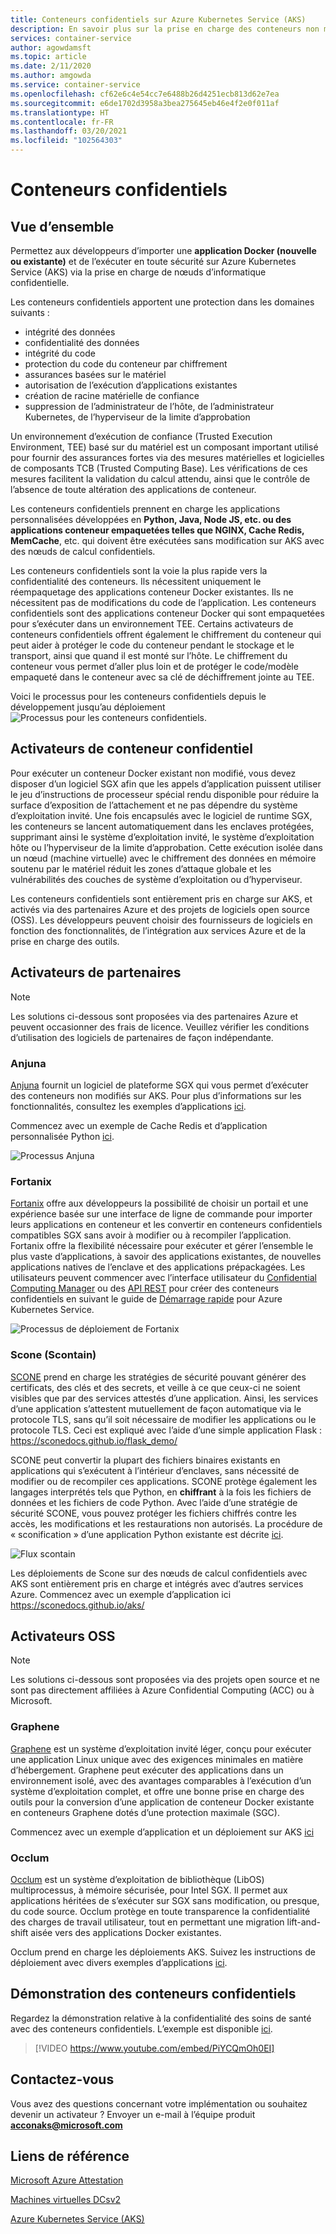 ```yaml
---
title: Conteneurs confidentiels sur Azure Kubernetes Service (AKS)
description: En savoir plus sur la prise en charge des conteneurs non modifiés sur des conteneurs confidentiels.
services: container-service
author: agowdamsft
ms.topic: article
ms.date: 2/11/2020
ms.author: amgowda
ms.service: container-service
ms.openlocfilehash: cf62e6c4e54cc7e6488b26d4251ecb813d62e7ea
ms.sourcegitcommit: e6de1702d3958a3bea275645eb46e4f2e0f011af
ms.translationtype: HT
ms.contentlocale: fr-FR
ms.lasthandoff: 03/20/2021
ms.locfileid: "102564303"
---
```

# <a name="confidential-containers"></a>Conteneurs confidentiels

## <a name="overview"></a>Vue d’ensemble

Permettez aux développeurs d’importer une **application Docker (nouvelle ou existante)** et de l’exécuter en toute sécurité sur Azure Kubernetes Service (AKS) via la prise en charge de nœuds d’informatique confidentielle.

Les conteneurs confidentiels apportent une protection dans les domaines suivants :

- intégrité des données 
- confidentialité des données
- intégrité du code
- protection du code du conteneur par chiffrement
- assurances basées sur le matériel
- autorisation de l’exécution d’applications existantes
- création de racine matérielle de confiance
- suppression de l’administrateur de l’hôte, de l’administrateur Kubernetes, de l’hyperviseur de la limite d’approbation

Un environnement d’exécution de confiance (Trusted Execution Environment, TEE) basé sur du matériel est un composant important utilisé pour fournir des assurances fortes via des mesures matérielles et logicielles de composants TCB (Trusted Computing Base). Les vérifications de ces mesures facilitent la validation du calcul attendu, ainsi que le contrôle de l’absence de toute altération des applications de conteneur.

Les conteneurs confidentiels prennent en charge les applications personnalisées développées en **Python, Java, Node JS, etc. ou des applications conteneur empaquetées telles que NGINX, Cache Redis, MemCache**, etc. qui doivent être exécutées sans modification sur AKS avec des nœuds de calcul confidentiels.

Les conteneurs confidentiels sont la voie la plus rapide vers la confidentialité des conteneurs. Ils nécessitent uniquement le réempaquetage des applications conteneur Docker existantes. Ils ne nécessitent pas de modifications du code de l’application. Les conteneurs confidentiels sont des applications conteneur Docker qui sont empaquetées pour s’exécuter dans un environnement TEE. Certains activateurs de conteneurs confidentiels offrent également le chiffrement du conteneur qui peut aider à protéger le code du conteneur pendant le stockage et le transport, ainsi que quand il est monté sur l’hôte. Le chiffrement du conteneur vous permet d’aller plus loin et de protéger le code/modèle empaqueté dans le conteneur avec sa clé de déchiffrement jointe au TEE.

Voici le processus pour les conteneurs confidentiels depuis le développement jusqu’au déploiement ![Processus pour les conteneurs confidentiels.](./media/confidential-containers/how-to-confidential-container.png)

## <a name="confidential-container-enablers"></a>Activateurs de conteneur confidentiel
Pour exécuter un conteneur Docker existant non modifié, vous devez disposer d’un logiciel SGX afin que les appels d’application puissent utiliser le jeu d’instructions de processeur spécial rendu disponible pour réduire la surface d’exposition de l’attachement et ne pas dépendre du système d’exploitation invité. Une fois encapsulés avec le logiciel de runtime SGX, les conteneurs se lancent automatiquement dans les enclaves protégées, supprimant ainsi le système d’exploitation invité, le système d’exploitation hôte ou l’hyperviseur de la limite d’approbation. Cette exécution isolée dans un nœud (machine virtuelle) avec le chiffrement des données en mémoire soutenu par le matériel réduit les zones d’attaque globale et les vulnérabilités des couches de système d’exploitation ou d’hyperviseur.

Les conteneurs confidentiels sont entièrement pris en charge sur AKS, et activés via des partenaires Azure et des projets de logiciels open source (OSS). Les développeurs peuvent choisir des fournisseurs de logiciels en fonction des fonctionnalités, de l’intégration aux services Azure et de la prise en charge des outils.

## <a name="partner-enablers"></a>Activateurs de partenaires
> [!NOTE]
> Les solutions ci-dessous sont proposées via des partenaires Azure et peuvent occasionner des frais de licence. Veuillez vérifier les conditions d’utilisation des logiciels de partenaires de façon indépendante. 

### <a name="anjuna"></a>Anjuna

[Anjuna](https://www.anjuna.io/) fournit un logiciel de plateforme SGX qui vous permet d’exécuter des conteneurs non modifiés sur AKS. Pour plus d’informations sur les fonctionnalités, consultez les exemples d’applications [ici](https://www.anjuna.io/microsoft-azure-confidential-computing-aks-lp).

Commencez avec un exemple de Cache Redis et d’application personnalisée Python [ici](https://www.anjuna.io/microsoft-azure-confidential-computing-aks-lp).

![Processus Anjuna](./media/confidential-containers/anjuna-process-flow.png)

### <a name="fortanix"></a>Fortanix

[Fortanix](https://www.fortanix.com/) offre aux développeurs la possibilité de choisir un portail et une expérience basée sur une interface de ligne de commande pour importer leurs applications en conteneur et les convertir en conteneurs confidentiels compatibles SGX sans avoir à modifier ou à recompiler l’application. Fortanix offre la flexibilité nécessaire pour exécuter et gérer l’ensemble le plus vaste d’applications, à savoir des applications existantes, de nouvelles applications natives de l’enclave et des applications prépackagées. Les utilisateurs peuvent commencer avec l’interface utilisateur du [Confidential Computing Manager](https://em.fortanix.com/) ou des [API REST](https://www.fortanix.com/api/em/) pour créer des conteneurs confidentiels en suivant le guide de [Démarrage rapide](https://support.fortanix.com/hc/en-us/articles/360049658291-Fortanix-Confidential-Container-on-Azure-Kubernetes-Service) pour Azure Kubernetes Service.

![Processus de déploiement de Fortanix](./media/confidential-containers/fortanix-confidential-containers-flow.png)

### <a name="scone-scontain"></a>Scone (Scontain)

[SCONE](https://scontain.com/index.html?lang=en) prend en charge les stratégies de sécurité pouvant générer des certificats, des clés et des secrets, et veille à ce que ceux-ci ne soient visibles que par des services attestés d’une application. Ainsi, les services d’une application s’attestent mutuellement de façon automatique via le protocole TLS, sans qu’il soit nécessaire de modifier les applications ou le protocole TLS. Ceci est expliqué avec l’aide d’une simple application Flask : https://sconedocs.github.io/flask_demo/  

SCONE peut convertir la plupart des fichiers binaires existants en applications qui s’exécutent à l’intérieur d’enclaves, sans nécessité de modifier ou de recompiler ces applications. SCONE protège également les langages interprétés tels que Python, en **chiffrant** à la fois les fichiers de données et les fichiers de code Python. Avec l’aide d’une stratégie de sécurité SCONE, vous pouvez protéger les fichiers chiffrés contre les accès, les modifications et les restaurations non autorisés. La procédure de « sconification » d’une application Python existante est décrite [ici](https://sconedocs.github.io/sconify_image/).

![Flux scontain](./media/confidential-containers/scone-workflow.png)

Les déploiements de Scone sur des nœuds de calcul confidentiels avec AKS sont entièrement pris en charge et intégrés avec d’autres services Azure. Commencez avec un exemple d’application ici https://sconedocs.github.io/aks/


## <a name="oss-enablers"></a>Activateurs OSS 
> [!NOTE]
> Les solutions ci-dessous sont proposées via des projets open source et ne sont pas directement affiliées à Azure Confidential Computing (ACC) ou à Microsoft.  

### <a name="graphene"></a>Graphene

[Graphene](https://grapheneproject.io/) est un système d’exploitation invité léger, conçu pour exécuter une application Linux unique avec des exigences minimales en matière d’hébergement. Graphene peut exécuter des applications dans un environnement isolé, avec des avantages comparables à l’exécution d’un système d’exploitation complet, et offre une bonne prise en charge des outils pour la conversion d’une application de conteneur Docker existante en conteneurs Graphene dotés d’une protection maximale (SGC).

Commencez avec un exemple d’application et un déploiement sur AKS [ici](https://graphene.readthedocs.io/en/latest/cloud-deployment.html#azure-kubernetes-service-aks)

### <a name="occlum"></a>Occlum
[Occlum](https://occlum.io/) est un système d’exploitation de bibliothèque (LibOS) multiprocessus, à mémoire sécurisée, pour Intel SGX. Il permet aux applications héritées de s’exécuter sur SGX sans modification, ou presque, du code source. Occlum protège en toute transparence la confidentialité des charges de travail utilisateur, tout en permettant une migration lift-and-shift aisée vers des applications Docker existantes.

Occlum prend en charge les déploiements AKS. Suivez les instructions de déploiement avec divers exemples d’applications [ici](https://github.com/occlum/occlum/blob/master/docs/azure_aks_deployment_guide.md).


## <a name="confidential-containers-demo"></a>Démonstration des conteneurs confidentiels
Regardez la démonstration relative à la confidentialité des soins de santé avec des conteneurs confidentiels. L’exemple est disponible [ici](/azure/architecture/example-scenario/confidential/healthcare-inference). 

> [!VIDEO https://www.youtube.com/embed/PiYCQmOh0EI]


## <a name="get-in-touch"></a>Contactez-vous

Vous avez des questions concernant votre implémentation ou souhaitez devenir un activateur ? Envoyer un e-mail à l’équipe produit **acconaks@microsoft.com**

## <a name="reference-links"></a>Liens de référence

[Microsoft Azure Attestation](../attestation/overview.md)

[Machines virtuelles DCsv2](virtual-machine-solutions.md)

[Azure Kubernetes Service (AKS)](../aks/intro-kubernetes.md)